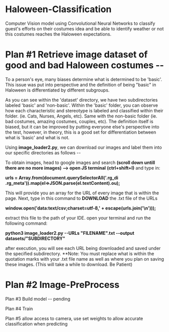 # Haloween-Classification

Computer Vision model using Convolutional Neural Networks to 
classify guest's efforts on their costumes idea and be able to identify weather or not this costumes reaches the 
Haloween expectations.  

# Plan #1 Retrieve image dataset of good and bad Haloween costumes --

To a person's eye, many biases determine what is determined to be 'basic'. This issue was put into perspective and the definition of being "basic" in Haloween is differentiated by different subgroups.  

As you can see within the 'dataset' directory, we have two subdirectories labeled 'basic' and 'non-basic'. 
Within the 'basic' folder, you can observe how each characteristic and stereotype is labeled and classified within their folder. (ie. Cats, Nurses, Angels, etc). Same with the non-basic folder (ie. bad costumes, amazing costumes, couples, etc). The definition itself is biased, but it can be improved by putting everyone else's perspective into the test, however, in theory, this is a good set for differentiation between what is 'basic' and what is not. 

Using **image_loader2.py**, we can download our images and label them into our specific directories as follows -- 

To obtain images, head to google images and search **(scroll down untill there are no more images) --> open JS terminal** **(ctrl+shift+I)** and type in: 

**urls = Array.from(document.querySelectorAll('.rg_di .rg_meta')).map(el=>JSON.parse(el.textContent).ou);**

This will provide you an array for the URL of every image that is within the page. Next, type in this command to **DOWNLOAD** the .txt file of the URLs 

**window.open('data:text/csv;charset=utf-8,' + escape(urls.join('\n')));**

extract this file to the path of your IDE. open your terminal and run the following command: 

**python3 image_loader2.py --URLs "FILENAME".txt --output datasets/"SUBDIRECTORY"** 

after execution, you will see each URL being downloaded and saved under the specified subdirectory. **Note: You must replace what is within the quotation marks with your .txt file name as well as where you plan on saving these images.
(This will take a while to download. Be Patient)


# Plan #2 Image-PreProcess



Plan #3 Build model -- pending

Plan #4 Train

Plan #5 allow access to camera,  use set weights to allow accurate classification when predicting

